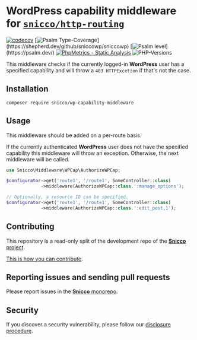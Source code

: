 # WordPress capability middleware for [`snicco/http-routing`](https://github.com/snicco/http-routing)

[![codecov](https://img.shields.io/badge/Coverage-100%25-success
)](https://codecov.io/gh/sniccowp/sniccowp)
[![Psalm Type-Coverage](https://shepherd.dev/github/sniccowp/sniccowp/coverage.svg?)](https://shepherd.dev/github/sniccowp/sniccowp)
[![Psalm level](https://shepherd.dev/github/sniccowp/sniccowp/level.svg?)](https://psalm.dev/)
[![PhpMetrics - Static Analysis](https://img.shields.io/badge/PhpMetrics-Static_Analysis-2ea44f)](https://sniccowp.github.io/sniccowp/phpmetrics/WPAuth/index.html)
![PHP-Versions](https://img.shields.io/badge/PHP-%5E7.4%7C%5E8.0%7C%5E8.1-blue)

This middleware checks if the currently logged-in **WordPress** user has a specified capability
and will throw a `403 HTTPExcetion` if that's not the case.

## Installation

```shell
composer require snicco/wp-capability-middleware
```

## Usage

This middleware should be added on a per-route basis.

If the currently authenticated **WordPress** user does not have the specified capability
this middleware will throw an exception. Otherwise, the next middleware will be called.

````php
use Snicco\Middleware\WPCap\AuthorizeWPCap;

$configurator->get('route1', '/route1', SomeController::class)
             ->middleware(AuthorizeWPCap::class.':manage_options');

// Optionally, a resource ID can be specified.
$configurator->get('route1', '/route1', SomeController::class)
             ->middleware(AuthorizeWPCap::class.':edit_post,1');

````

## Contributing

This repository is a read-only split of the development repo of the [**Snicco** project](https://github.com/snicco/snicco).

[This is how you can contribute](https://github.com/snicco/snicco/blob/master/CONTRIBUTING.md).

## Reporting issues and sending pull requests

Please report issues in the
[**Snicco** monorepo](https://github.com/snicco/snicco/blob/master/CONTRIBUTING.md##using-the-issue-tracker).

## Security

If you discover a security vulnerability, please follow
our [disclosure procedure](https://github.com/snicco/snicco/blob/master/SECURITY.md).
